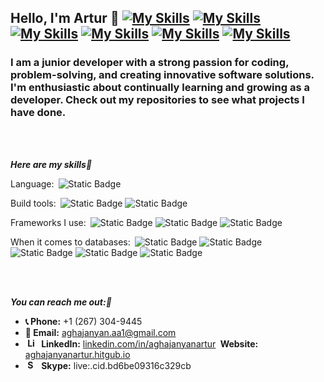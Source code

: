 ## Hello, I'm Artur 👋 [![My Skills](https://skills.thijs.gg/icons?i=java&theme=light)](https://skills.thijs.gg) [![My Skills](https://skills.thijs.gg/icons?i=spring&theme=light)](https://skills.thijs.gg) [![My Skills](https://skills.thijs.gg/icons?i=maven&theme=light)](https://skills.thijs.gg) [![My Skills](https://skills.thijs.gg/icons?i=gradle&theme=light)](https://skills.thijs.gg) [![My Skills](https://skills.thijs.gg/icons?i=postgresql&theme=light)](https://skills.thijs.gg) [![My Skills](https://skills.thijs.gg/icons?i=hibernate&theme=light)](https://skills.thijs.gg)
### I am a junior developer with a strong passion for coding, problem-solving, and creating innovative software solutions. I'm enthusiastic about continually learning and growing as a developer. Check out my repositories to see what projects I have done.


<br>
<br>

***Here are my skills💪***

Language:&ensp;![Static Badge](https://img.shields.io/badge/JAVA-darkorange?style=plastic)

Build tools:&ensp;![Static Badge](https://img.shields.io/badge/Maven-red?style=plastic&logo=apache)
![Static Badge](https://img.shields.io/badge/Gradle-Turquoise?style=plastic&logo=gradle&color=%23007469)

Frameworks I use:&ensp;![Static Badge](https://img.shields.io/badge/Spring%20Boot-white?style=plastic&logo=Spring%20Boot)
![Static Badge](https://img.shields.io/badge/Spring%20MVC-green?style=plastic&logo=Spring&logoColor=white)
![Static Badge](https://img.shields.io/badge/Spring%20Security-yellowgreen?style=plastic&logo=Spring%20Security&logoColor=white)

When it comes to databases:&ensp;![Static Badge](https://img.shields.io/badge/SQL-grey?style=plastic&logo=SQL)
![Static Badge](https://img.shields.io/badge/PostgreSQL-blue?style=plastic&logo=PostgreSQL&logoColor=white&link=https%3A%2F%2Fwww.linkedin.com%2Fin%2Faghajanyanartur)
![Static Badge](https://img.shields.io/badge/JPA-yellow?style=plastic&logo=JPA)
![Static Badge](https://img.shields.io/badge/Hibernate-blue?style=plastic&logo=Hibernate)
![Static Badge](https://img.shields.io/badge/Spring%20Data-darkgreen?style=plastic&logo=Spring&logoColor=white)

<br>
<br>

***You can reach me out:🤝***
- **📞 Phone:** +1 (267) 304-9445
- **📧 Email:** aghajanyan.aa1@gmail.com
- **&nbsp;<img src="https://github.com/aghajanyanartur/Profile/assets/111218857/4e40188e-7037-4267-96f8-ab77994be7bd" alt="LinkedIn Logo" width="15">&ensp;LinkedIn:** [linkedin.com/in/aghajanyanartur](https://www.linkedin.com/in/aghajanyanartur)
  **&nbsp;Website:** [aghajanyanartur.hitgub.io](https://aghajanyanartur.github.io)
- **&nbsp;<img src="https://github.com/aghajanyanartur/Profile/assets/111218857/a0930c62-1bad-4f79-864a-78e59e1b6bf3" alt="Skype Logo" width="15">&ensp;Skype:** live:.cid.bd6be09316c329cb
